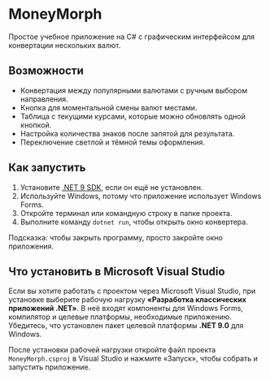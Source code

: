 # MoneyMorph

Простое учебное приложение на C# с графическим интерфейсом для конвертации нескольких валют.

## Возможности

- Конвертация между популярными валютами с ручным выбором направления.
- Кнопка для моментальной смены валют местами.
- Таблица с текущими курсами, которые можно обновлять одной кнопкой.
- Настройка количества знаков после запятой для результата.
- Переключение светлой и тёмной темы оформления.

## Как запустить

1. Установите [.NET 9 SDK](https://dotnet.microsoft.com/en-us/download/dotnet/9.0), если он ещё не установлен.
2. Используйте Windows, потому что приложение использует Windows Forms.
3. Откройте терминал или командную строку в папке проекта.
4. Выполните команду `dotnet run`, чтобы открыть окно конвертера.

Подсказка: чтобы закрыть программу, просто закройте окно приложения.

## Что установить в Microsoft Visual Studio

Если вы хотите работать с проектом через Microsoft Visual Studio, при установке выберите рабочую нагрузку **«Разработка классических приложений .NET»**. В неё входят компоненты для Windows Forms, компилятор и целевые платформы, необходимые приложению. Убедитесь, что установлен пакет целевой платформы **.NET 9.0** для Windows.

После установки рабочей нагрузки откройте файл проекта `MoneyMorph.csproj` в Visual Studio и нажмите «Запуск», чтобы собрать и запустить приложение.
